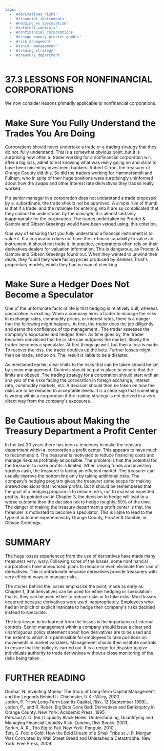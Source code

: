 ```yaml
---
tags:
  - '#derivatives_risks'
  - '#financial_instruments'
  - '#hedging_vs_speculation'
  - '#internal_controls'
  - '#nonfinancial_corporations'
  - '#orange_county_procter_gamble'
  - '#risk_management'
  - '#senior_management'
  - '#trading_strategy'
  - '#treasury_department'
---
```

# 37.3 LESSONS FOR NONFINANCIAL CORPORATIONS  

We now consider lessons primarily applicable to nonfinancial corporations.  

# Make Sure You Fully Understand the Trades You Are Doing  

Corporations should never undertake a trade or a trading strategy that they do not. fully understand. This is a somewhat obvious point, but it is surprising how often a. trader working for a nonfinancial corporation will, after a big loss, admit to not knowing what was really going on and claim to have been misled by investment bankers. Robert Citron, the treasurer of Orange County did this. So did the traders working for Hammersmith and Fulham, who in spite of their huge positions were surprisingly uninformed about how the swaps and other interest rate derivatives they traded really worked.  

If a senior manager in a corporation does not understand a trade proposed by a. subordinate, the trade should not be approved. A simple rule of thumb is that if a trade. and the rationale for entering into it are so complicated that they cannot be understood. by the manager, it is almost certainly inappropriate for the corporation. The trades undertaken by Procter & Gamble and Gibson Greetings would have been vetoed using. this criterion.  

One way of ensuring that you fully understand a financial instrument is to value it. If a corporation does not have the in-house capability to value an instrument, it should not trade it. In practice, corporations often rely on their derivatives dealers for valuation information. This is dangerous, as Procter & Gamble and Gibson Greetings found out. When they wanted to unwind their deals, they found they were facing prices produced by Bankers Trust's proprietary models, which they had no way of checking.  

# Make Sure a Hedger Does Not Become a Speculator  

One of the unfortunate facts of life is that hedging is relatively dull, whereas speculation is exciting. When a company hires a trader to manage the risks in exchange rates, commodity prices, or interest rates, there is a danger that the following might happen.. At first, the trader does the job diligently and earns the confidence of top management.. The trader assesses the company's exposures and hedges them. As time goes by, the. trader becomes convinced that he or she can outguess the market. Slowly the trader. becomes a speculator. At first things go well, but then a loss is made. To recover the loss, the trader doubles up the bets. Further losses might then be made, and so on. The. result is liable to be a disaster..  

As mentioned earlier, clear limits to the risks that can be taken should be set by senior management. Controls should be put in place to ensure that the limits are obeyed. The trading strategy for a corporation should start with an analysis of the risks facing the corporation in foreign exchange, interest rate, commodity markets, etc. A decision should then be taken on how the risks are to be reduced to acceptable levels. It is a clear sign that something is wrong within a corporation if the trading strategy is not derived in a very direct way from the company's exposures.  

# Be Cautious about Making the Treasury Department a Profit Center  

In the last 20 years there has been a tendency to make the treasury department within a. corporation a profit center. This appears to have much to recommend it. The treasurer is motivated to reduce financing costs and manage risks as profitably as possible. The problem is that the potential for the treasurer to make profits is limited. When raising funds and investing surplus cash, the treasurer is facing an efficient market. The treasurer can usually improve the bottom line only by taking additional risks. The company's hedging program gives the treasurer some scope for making shrewd decisions that increase profits. But it should be remembered that the goal of a hedging program is to reduce risks, not to increase expected profits. As pointed out in Chapter 3, the decision to hedge will lead to a worse outcome than the decision not to hedge roughly. $50\%$ of the time. The danger of making the treasury department a profit center is that. the treasurer is motivated to become a speculator. This is liable to lead to the type of outcome experienced by Orange County, Procter & Gamble, or Gibson Greetings..  

# SUMMARY  

The huge losses experienced from the use of derivatives have made many treasurers very. wary. Following some of the losses, some nonfinancial corporations have announced. plans to reduce or even eliminate their use of derivatives. This is unfortunate because derivatives provide treasurers with very efficient ways to manage risks..  

The stories behind the losses emphasize the point, made as early as Chapter 1, that derivatives can be used for either hedging or speculation; that is, they can be used either to reduce risks or to take risks. Most losses occurred because derivatives were used inappropriately. Employees who had an implicit or explicit mandate to hedge their company's risks decided instead to speculate.  

The key lesson to be learned from the losses is the importance of internal controls. Senior management within a company should issue a clear and unambiguous policy statement about how derivatives are to be used and the extent to which it is permissible for employees to take positions on movements in market variables. Management should then institute controls to ensure that the policy is carried out. It is a recipe for disaster to give individuals authority to trade derivatives without a close monitoring of the risks being taken.  

# FURTHER READING  

Dunbar, N. Inventing Money: The Story of Long-Term Capital Management and the Legends Behind It. Chichester, U.K.: Wiley, 2000..   
Jorion, P. "How Long-Term Lost Its Capital, Risk, 12 (September 1999)..   
Jorion, P., and R. Roper. Big Bets Gone Bad: Derivatives and Bankruptcy in Orange County. New York: Academic Press, 1995.   
Persaud,A. D. (ed.) Liquidity Black Holes: Understanding, Quantifying and Managing Financial Liquidity Risk. London, Risk Books, 2003..   
Sorkin, A. R., Too Big to Fail. New York: Penguin, 2010..   
Tett, G. Fool's Gold: How the Bold Dream of a Small Tribe at J. P. Morgan Was Corrupted by Wall Street Greed and Unleashed a Catastrophe. New York: Free Press, 2009.  